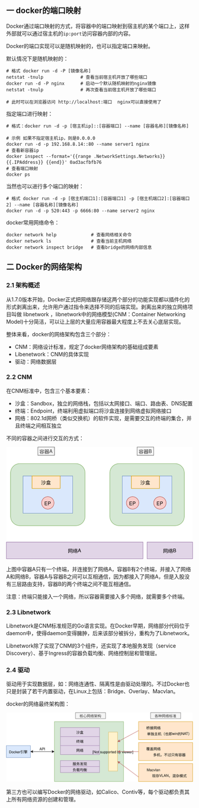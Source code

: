 ## 一 docker的端口映射

Docker通过端口映射的方式，将容器中的端口映射到宿主机的某个端口上，这样外部就可以通过宿主机的`ip:port`访问容器内部的内容。  

Docker的端口实现可以是随机映射的，也可以指定端口来映射。   

默认情况下是随机映射的：
```
# 格式 docker run -d -P [镜像名称] 
netstat -tnulp              # 查看当前宿主机开放了哪些端口
docker run -d -P nginx      # 启动一个默认随机映射的nginx镜像
netstat -tnulp              # 再次查看当前宿主机开放了哪些端口

# 此时可以在浏览器访问 http://localhost:端口  nginx可以直接使用了
```

指定端口进行映射：
```
# 格式：docker run -d -p [宿主机ip]::[容器端口] --name [容器名称][镜像名称]

# 示例 如果不指定宿主机ip，则是0.0.0.0
docker run -d -p 192.168.8.14::80 --name server1 nginx
# 查看新容器ip
docker inspect --format='{{range .NetworkSettings.Networks}}{{.IPAddress}} {{end}}' 0ad3acfbfb76
# 查看端口映射       
docker ps           
```

当然也可以进行多个端口的映射：
```
# 格式 docker run -d -p [宿主机端口1]:[容器端口1] -p [宿主机端口2]:[容器端口2] --name [容器名称][镜像名称]
docker run -d -p 520:443 -p 6666:80 --name server2 nginx
```

docker常用网络命令：
```
docker network help             # 查看网络相关命令
docker network ls               # 查看当前主机网络
docker network inspect bridge   # 查看bridge的网络内部信息
```

## 二 Docker的网络架构

### 2.1 架构概述

从1.7.0版本开始，Docker正式把网络跟存储这两个部分的功能实现都以插件化的形式剥离出来，允许用户通过指令来选择不同的后端实现。剥离出来的独立网络项目叫做 libnetwork ，libnetwork中的网络模型(CNM：Container Networking Model)十分简洁，可以让上层的大量应用容器最大程度上不去关心底层实现。  

整体来看，docker的网络架构包含三个部分：
- CNM：网络设计标准，规定了docker网络架构的基础组成要素
- Libenetwork：CNM的具体实现
- 驱动：网络数据层

### 2.2 CNM

在CNM标准中，包含三个基本要素：
- 沙盒：Sandbox，独立的网络栈，包括以太网接口、端口、路由表、DNS配置
- 终端：Endpoint，终端利用虚拟端口将沙盒连接到网络虚拟网络接口
- 网络：802.1d网桥（类似交换机）的软件实现，是需要交互的终端的集合，并且终端之间相互独立

不同的容器之间进行交互的方式：  

![](../images/cloud/docker-02.svg)  

上图中容器A只有一个终端，并连接到了网络A，容器B有2个终端，并接入了网络A和网络B，容器A与容器B之间可以互相通信，因为都接入了网络A，但是入股没有三层路由支持，容器B的两个终端之间不能互相通信。  

注意：终端只能接入一个网络，所以容器需要接入多个网络，就需要多个终端。  

### 2.3 Libnetwork

Libnetwork是CNM标准规范的Go语言实现。在Docker早期，网络部分代码位于daemon中，使得daemon变得臃肿，后来该部分被拆分，重构为了Libnetwork。  

Libnetwork除了实现了CNM的3个组件，还实现了本地服务发现（service Discovery）、基于Ingress的容器负载均衡、网络控制层和管理层。  

### 2.4 驱动

驱动用于实现数据层，如：网络连通性、隔离性是由驱动处理的。不过Docker也只是封装了若干内置驱动，在Linux上包括：Bridge、Overlay、Macvlan。  

docker的网络最终架构图：  

![](../images/cloud/docker-03.svg)  

第三方也可以编写Docker的网络驱动，如Calico、Contiv等，每个驱动都负责其上所有网络资源的创建和管理。   

